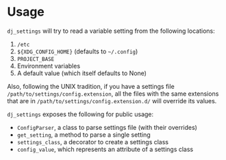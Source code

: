 # Usage

`dj_settings` will try to read a variable setting from the following
locations:

1. `/etc`
2. `${XDG_CONFIG_HOME}` (defaults to `~/.config`)
3. `PROJECT_BASE`
4. Environment variables
5. A default value (which itself defaults to None)

Also, following the UNIX tradition, if you have a settings file `/path/to/settings/config.extension`,
all the files with the same extensions that are in `/path/to/settings/config.extension.d/` will override
its values.

`dj_settings` exposes the following for public usage:

- `ConfigParser`, a class to parse settings file (with their overrides)
- `get_setting`, a method to parse a single setting
- `settings_class`, a decorator to create a settings class
- `config_value`, which represents an attribute of a settings class
